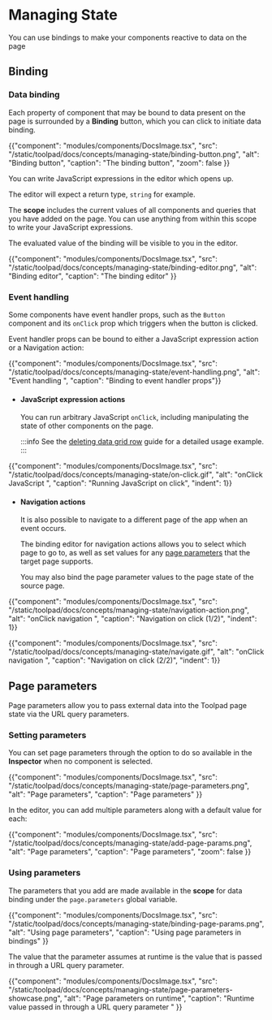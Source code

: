 # Managing State

<p class="description">You can use bindings to make your components reactive to data on the page</p>

## Binding

### Data binding

Each property of component that may be bound to data present on the page is surrounded by a **Binding** button, which you can click to initiate data binding.

{{"component": "modules/components/DocsImage.tsx", "src": "/static/toolpad/docs/concepts/managing-state/binding-button.png", "alt": "Binding button", "caption": "The binding button", "zoom": false }}

You can write JavaScript expressions in the editor which opens up.

The editor will expect a return type, `string` for example.

The **scope** includes the current values of all components and queries that you have added on the page. You can use anything from within this scope to write your JavaScript expressions.

The evaluated value of the binding will be visible to you in the editor.

{{"component": "modules/components/DocsImage.tsx", "src": "/static/toolpad/docs/concepts/managing-state/binding-editor.png", "alt": "Binding editor", "caption": "The binding editor" }}

### Event handling

Some components have event handler props, such as the `Button` component and its `onClick` prop which triggers when the button is clicked.

Event handler props can be bound to either a JavaScript expression action or a Navigation action:

{{"component": "modules/components/DocsImage.tsx", "src": "/static/toolpad/docs/concepts/managing-state/event-handling.png", "alt": "Event handling ", "caption": "Binding to event handler props"}}

- #### JavaScript expression actions

  You can run arbitrary JavaScript `onClick`, including manipulating the state of other components on the page.

  :::info
  See the [deleting data grid row](/toolpad/how-to-guides/delete-datagrid-row/) guide for a detailed usage example.
  :::

{{"component": "modules/components/DocsImage.tsx", "src": "/static/toolpad/docs/concepts/managing-state/on-click.gif", "alt": "onClick JavaScript ", "caption": "Running JavaScript on click", "indent": 1}}

- #### Navigation actions

  It is also possible to navigate to a different page of the app when an event occurs.

  The binding editor for navigation actions allows you to select which page to go to, as well as set values for any [page parameters](/toolpad/concepts/managing-state/#page-parameters) that the target page supports.

  You may also bind the page parameter values to the page state of the source page.

{{"component": "modules/components/DocsImage.tsx", "src": "/static/toolpad/docs/concepts/managing-state/navigation-action.png", "alt": "onClick navigation ", "caption": "Navigation on click (1/2)", "indent": 1}}

{{"component": "modules/components/DocsImage.tsx", "src": "/static/toolpad/docs/concepts/managing-state/navigate.gif", "alt": "onClick navigation ", "caption": "Navigation on click (2/2)", "indent": 1}}

## Page parameters

Page parameters allow you to pass external data into the Toolpad page state via the URL query parameters.

### Setting parameters

You can set page parameters through the option to do so available in the **Inspector** when no component is selected.

{{"component": "modules/components/DocsImage.tsx", "src": "/static/toolpad/docs/concepts/managing-state/page-parameters.png", "alt": "Page parameters", "caption": "Page parameters" }}

In the editor, you can add multiple parameters along with a default value for each:

{{"component": "modules/components/DocsImage.tsx", "src": "/static/toolpad/docs/concepts/managing-state/add-page-params.png", "alt": "Page parameters", "caption": "Page parameters", "zoom": false }}

### Using parameters

The parameters that you add are made available in the **scope** for data binding under the `page.parameters` global variable.

{{"component": "modules/components/DocsImage.tsx", "src": "/static/toolpad/docs/concepts/managing-state/binding-page-params.png", "alt": "Using page parameters", "caption": "Using page parameters in bindings" }}

The value that the parameter assumes at runtime is the value that is passed in through a URL query parameter.

{{"component": "modules/components/DocsImage.tsx", "src": "/static/toolpad/docs/concepts/managing-state/page-parameters-showcase.png", "alt": "Page parameters on runtime", "caption": "Runtime value passed in through a URL query parameter " }}
